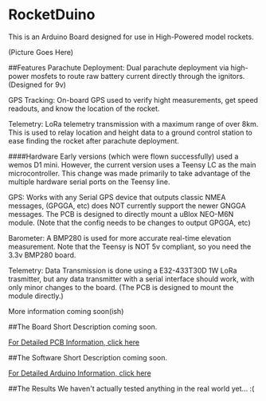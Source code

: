 # RocketDuino
This is an Arduino Board designed for use in High-Powered model rockets.

(Picture Goes Here)

##Features
Parachute Deployment:  Dual parachute deployment via high-power mosfets to route raw battery current directly through the ignitors.  (Designed for 9v)

GPS Tracking: On-board GPS used to verify hight measurements, get speed readouts, and know the location of the rocket.

Telemetry: LoRa telemetry transmission with a maximum range of over 8km.  This is used to relay location and height data to a ground control station to ease finding the rocket after parachute deployment.

####Hardware
Early versions (which were flown successfully) used a wemos D1 mini.  However, the current version uses a Teensy LC as the main microcontroller.  This change was made primarily to take advantage of the multiple hardware serial ports on the Teensy line.

GPS:  Works with any Serial GPS device that outputs classic NMEA messages, (GPGGA, etc) does NOT currently support the newer GNGGA messages.  The PCB is designed to directly mount a uBlox NEO-M6N module.  (Note that the config needs to be changes to output GPGGA, etc)

Barometer:  A BMP280 is used for more accurate real-time elevation measurement.  Note that the Teensy is NOT 5v compliant, so you need the 3.3v BMP280 board.

Telemetry:  Data Transmission is done using a E32-433T30D 1W LoRa trasmitter, but any data transmitter with a serial interface should work, with only minor changes to the board.  (The PCB is designed to mount the module directly.)

More information coming soon(ish)

##The Board
Short Description coming soon.

[For Detailed PCB Information, click here](https://github.com/1n5aN1aC/RocketDuino/tree/master/PCB)

##The Software
Short Description coming soon.

[For Detailed Arduino Information, click here](https://github.com/1n5aN1aC/RocketDuino/tree/master/Arduino)

##The Results
We haven't actually tested anything in the real world yet... :(
